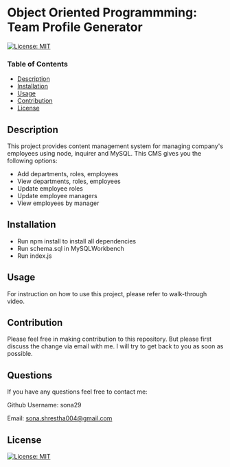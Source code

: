 # Object Oriented Programmming: Team Profile Generator

[![License: MIT](https://img.shields.io/badge/License-MIT-yellow.svg)](https://opensource.org/licenses/MIT)

### Table of Contents

- [Description](#description)
- [Installation](#installation)
- [Usage](#usage)
- [Contribution](#contribution)
- [License](#license)

## Description

This project provides content management system for managing company's employees using node, inquirer and MySQL. This CMS gives you the following options:

- Add departments, roles, employees
- View departments, roles, employees
- Update employee roles
- Update employee managers
- View employees by manager

## Installation

- Run npm install to install all dependencies
- Run schema.sql in MySQLWorkbench
- Run index.js

## Usage

For instruction on how to use this project, please refer to walk-through video.

## Contribution

Please feel free in making contribution to this repository. But please first discuss the change via email with me. I will try to get back to you as soon as possible.

## Questions

If you have any questions feel free to contact me:

Github Username: sona29

Email: sona.shrestha004@gmail.com

## License

[![License: MIT](https://img.shields.io/badge/License-MIT-yellow.svg)](https://opensource.org/licenses/MIT)
